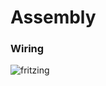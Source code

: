 # Assembly

### Wiring

![fritzing](https://raw.githubusercontent.com/resin-io-playground/boombeastic/master/docs/fritzing/boombeastic_bb.png)
